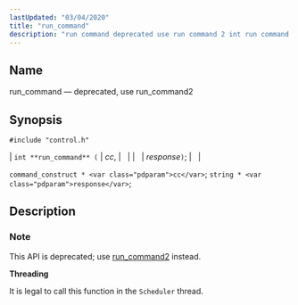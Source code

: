 ```yaml
---
lastUpdated: "03/04/2020"
title: "run_command"
description: "run command deprecated use run command 2 int run command cc response command construct cc string response This API is deprecated use run command 2 instead It is legal to call this function in the Scheduler thread..."
---
```


<a name="apis.run_command"></a> 
## Name

run_command — deprecated, use run_command2

## Synopsis

`#include "control.h"`

| `int **run_command** (` | <var class="pdparam">cc</var>, |   |
|   | <var class="pdparam">response</var>`)`; |   |

`command_construct * <var class="pdparam">cc</var>`;
`string * <var class="pdparam">response</var>`;<a name="idp49377840"></a> 
## Description

### Note

This API is deprecated; use [run_command2](/momentum/3/3-api/apis-run-command-2) instead.

**<a name="idp49380064"></a> Threading**

It is legal to call this function in the `Scheduler` thread.